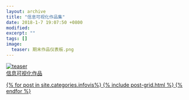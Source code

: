 ```yaml
---
layout: archive
title: "信息可视化作品集"
date: 2018-1-7 19:07:50 +0800
modified:
excerpt: ""
tags: []
image: 
  teaser: 期末作品仪表板.png
---
```

<a href="https://public.tableau.com/views/3_1031/1_1?:embed=y&:display_count=yes" target="_blank"><img src="https://cailiangz.github.io/images/期末作品仪表板.png" alt="teaser" itemprop="image">
<br/>信息可视化作品
<div class="tiles">
{% for post in site.categories.infovis%}
  {% include post-grid.html %}
{% endfor %}
</div>

